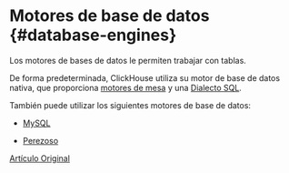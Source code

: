 # Motores de base de datos {#database-engines}

Los motores de bases de datos le permiten trabajar con tablas.

De forma predeterminada, ClickHouse utiliza su motor de base de datos nativa, que proporciona [motores de mesa](../operations/table_engines/index.md) y una [Dialecto SQL](../query_language/syntax.md).

También puede utilizar los siguientes motores de base de datos:

-   [MySQL](mysql.md)

-   [Perezoso](lazy.md)

[Artículo Original](https://clickhouse.tech/docs/es/database_engines/) <!--hide-->
